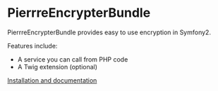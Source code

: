 # PierrreEncrypterBundle

PierrreEncrypterBundle provides easy to use encryption in Symfony2.

Features include:

- A service you can call from PHP code
- A Twig extension (optional)

[Installation and documentation](https://github.com/pierrre/Symfony2-PierrreEncrypterBundle/blob/master/Resources/doc/index.md)